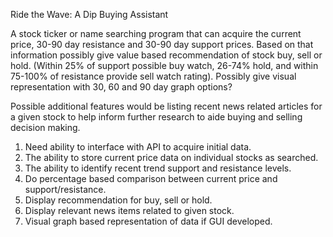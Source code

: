 Ride the Wave: A Dip Buying Assistant

A stock ticker or name searching program that can acquire the current price, 30-90 day resistance and 30-90 day support prices. Based on that information possibly give value based recommendation of stock buy, sell or hold. (Within 25% of support possible buy watch, 26-74% hold, and within 75-100% of resistance provide sell watch rating). Possibly give visual representation with 30, 60 and 90 day graph options?

Possible additional features would be listing recent news related articles for a given stock to help inform further research to aide buying and selling decision making. 

1. Need ability to interface with API to acquire initial data.
2. The ability to store current price data on individual stocks as searched.
3. The ability to identify recent trend support and resistance levels.
4. Do percentage based comparison between current price and support/resistance.
5. Display recommendation for buy, sell or hold. 
6. Display relevant news items related to given stock.
7. Visual graph based representation of data if GUI developed.
